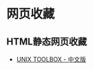 # 网页收藏

## HTML静态网页收藏


- [UNIX TOOLBOX - 中文版](https://zhanghuijun0.github.io/html/UnixToolbox-cn.html)